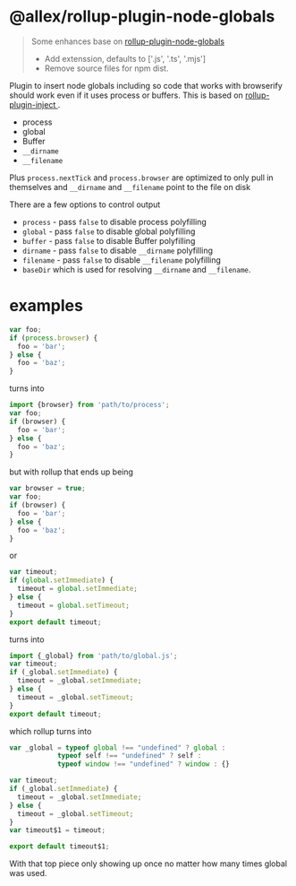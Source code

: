 @allex/rollup-plugin-node-globals
===

> Some enhances base on [rollup-plugin-node-globals](https://www.npmjs.com/package/rollup-plugin-node-globals)
>
> * Add extenssion, defaults to ['.js', '.ts', '.mjs']
> * Remove source files for npm dist.

Plugin to insert node globals including so code that works with browserify should work even if it uses process or buffers. This is based on [rollup-plugin-inject
](https://github.com/rollup/rollup-plugin-inject).

- process
- global
- Buffer
- `__dirname`
- `__filename`

Plus `process.nextTick` and `process.browser` are optimized to only pull in
themselves and `__dirname` and `__filename` point to the file on disk

There are a few options to control output
- `process` - pass `false` to disable process polyfilling
- `global` - pass `false` to disable global polyfilling
- `buffer` - pass `false` to disable Buffer polyfilling
- `dirname` - pass `false` to disable `__dirname` polyfilling
- `filename` - pass `false` to disable `__filename` polyfilling
- `baseDir` which is used for resolving `__dirname` and `__filename`.

# examples

```js
var foo;
if (process.browser) {
  foo = 'bar';
} else {
  foo = 'baz';
}
```

turns into

```js
import {browser} from 'path/to/process';
var foo;
if (browser) {
  foo = 'bar';
} else {
  foo = 'baz';
}
```

but with rollup that ends up being

```js
var browser = true;
var foo;
if (browser) {
  foo = 'bar';
} else {
  foo = 'baz';
}
```

or

```js
var timeout;
if (global.setImmediate) {
  timeout = global.setImmediate;
} else {
  timeout = global.setTimeout;
}
export default timeout;
```

turns into

```js
import {_global} from 'path/to/global.js';
var timeout;
if (_global.setImmediate) {
  timeout = _global.setImmediate;
} else {
  timeout = _global.setTimeout;
}
export default timeout;

```

which rollup turns into

```js
var _global = typeof global !== "undefined" ? global :
            typeof self !== "undefined" ? self :
            typeof window !== "undefined" ? window : {}

var timeout;
if (_global.setImmediate) {
  timeout = _global.setImmediate;
} else {
  timeout = _global.setTimeout;
}
var timeout$1 = timeout;

export default timeout$1;
```

With that top piece only showing up once no matter how many times global was used.
